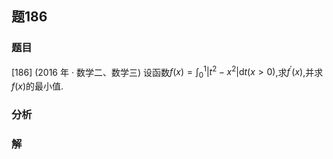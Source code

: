 ## 题186
### 题目
[186] (2016 年 · 数学二、数学三) 设函数$f( x)  = {\int }_{0}^{1}| {{t}^{2} - {x}^{2}}| \mathrm{d}t( {x > 0})$,求${f}^{\prime }( x)$,并求$f( x)$的最小值. 
### 分析

### 解
